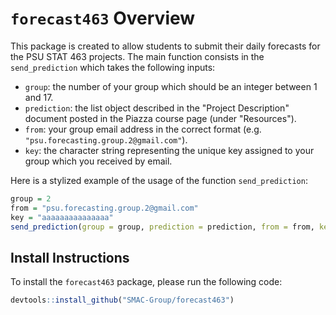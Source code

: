 
`forecast463` Overview
======================

This package is created to allow students to submit their daily forecasts for the PSU STAT 463 projects. The main function consists in the `send_prediction` which takes the following inputs:

-   `group`: the number of your group which should be an integer between 1 and 17.
-   `prediction`: the list object described in the "Project Description" document posted in the Piazza course page (under "Resources").
-   `from`: your group email address in the correct format (e.g. `"psu.forecasting.group.2@gmail.com"`).
-   `key`: the character string representing the unique key assigned to your group which you received by email.

Here is a stylized example of the usage of the function `send_prediction`:

``` r
group = 2
from = "psu.forecasting.group.2@gmail.com"
key = "aaaaaaaaaaaaaaa" 
send_prediction(group = group, prediction = prediction, from = from, key = key)
```

Install Instructions
--------------------

To install the `forecast463` package, please run the following code:

``` r
devtools::install_github("SMAC-Group/forecast463")
```
